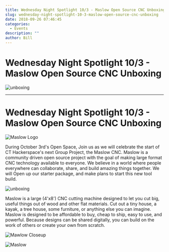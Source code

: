 ```yaml
---
title: Wednesday Night Spotlight 10/3 - Maslow Open Source CNC Unboxing
slug: wednesday-night-spotlight-10-3-maslow-open-source-cnc-unboxing
date: 2018-09-26 07:46:45
categories:
  - Events
description: ""
author: Bill
---
```


# Wednesday Night Spotlight 10/3 - Maslow Open Source CNC Unboxing

![unboxing](/uploads/2018/09/unboxing-rubber-stamp-on-white-print-impress-overprint-eps-vector_csp38655740-e1537965490261.jpg)

<hr />

# Wednesday Night Spotlight 10/3 - Maslow Open Source CNC Unboxing

![Maslow Logo](/uploads/2018/09/maslow-logo-300x81.png)

During October 3rd's Open Space, Join us as we will celebrate the start of CT Hackerspace's next Group Project, the Maslow CNC. Maslow is a community driven open source project with the goal of making large format CNC technology available to everyone. We believe in a world where people everywhere can collaborate, share, and build amazing things together. We will Open up our starter package, and make plans to start this new tool build.

![unboxing](/uploads/2018/09/unboxing-box-300x224.jpg)

Maslow is a large (4'x8') CNC cutting machine designed to let you cut big, useful things out of wood and other flat materials. Cut out a tiny house, a kayak, a tree house, some furniture, or anything else you can imagine. Maslow is designed to be affordable to buy, cheap to ship, easy to use, and powerful. Because designs can be shared digitally, you can build on the work of others or create your own from scratch.

![Mawlow Closeup](/uploads/2018/09/maslow-closeup.jpg)

![Maslow](/uploads/2018/09/image-maslow-300x225.jpg)
